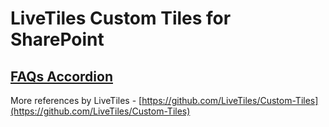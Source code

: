 # LiveTiles Custom Tiles for SharePoint

## [FAQs Accordion](/FAQs%20Accordion)

More references by LiveTiles - [https://github.com/LiveTiles/Custom-Tiles](https://github.com/LiveTiles/Custom-Tiles)
